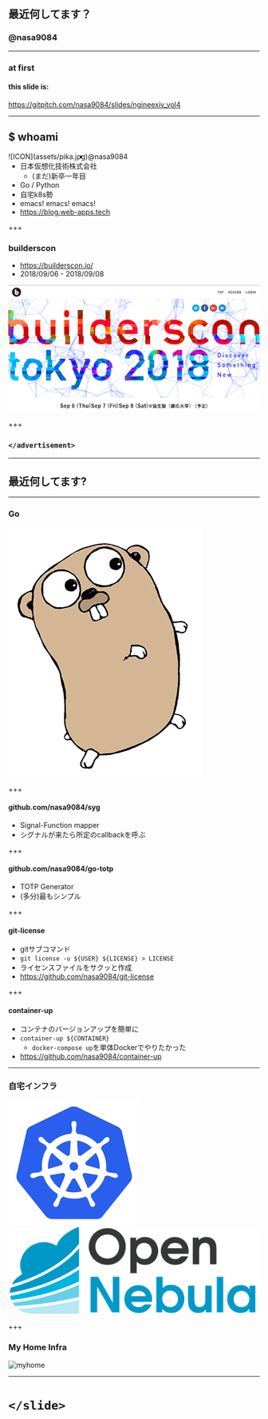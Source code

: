 ## 最近何してます？
### @nasa9084

---

### at first
#### this slide is:

https://gitpitch.com/nasa9084/slides/ngineexiv_vol4

---

## $ whoami

<div style="float: left;">
![ICON](assets/pika.jpg)
</div>

* @nasa9084
* 日本仮想化技術株式会社
  * (まだ)新卒一年目
* Go / Python
* 自宅k8s勢
* emacs! emacs! emacs!
* https://blog.web-apps.tech

+++

### builderscon

* https://builderscon.io/
* 2018/09/06 - 2018/09/08

![builderscon.io](assets/builderscon-web.png)

+++

### `</advertisement>`

---

## 最近何してます?

---

### Go

![Gopher](assets/gopher.png)

+++

#### github.com/nasa9084/syg

* Signal-Function mapper
* シグナルが来たら所定のcallbackを呼ぶ


+++

#### github.com/nasa9084/go-totp

* TOTP Generator
* (多分)最もシンプル

+++

#### git-license

* gitサブコマンド
* `git license -u ${USER} ${LICENSE} > LICENSE`
* ライセンスファイルをサクッと作成
* https://github.com/nasa9084/git-license

+++

#### container-up

* コンテナのバージョンアップを簡単に
* `container-up ${CONTAINER}`
  * `docker-compose up`を単体Dockerでやりたかった
* https://github.com/nasa9084/container-up

---

### 自宅インフラ

![k8s](assets/k8s.png)
![one](assets/opennebula.png)

+++

### My Home Infra

![myhome](assets/myhome-infra.png)

---

# `</slide>`
